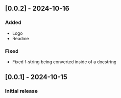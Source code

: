 ## [0.0.2] - 2024-10-16
### Added
- Logo
- Readme

### Fixed
- Fixed f-string being converted inside of a docstring

## [0.0.1] - 2024-10-15
### Initial release